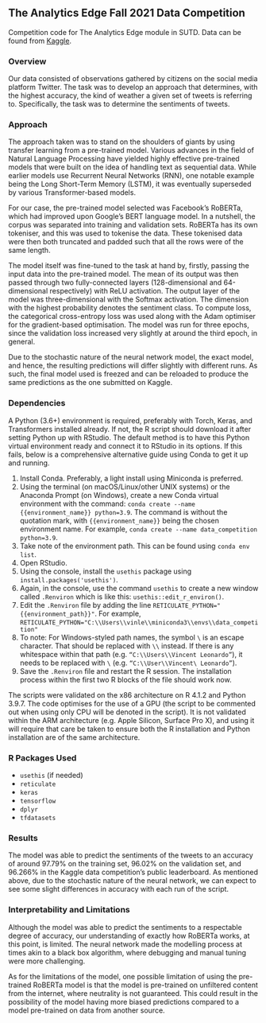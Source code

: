 ## The Analytics Edge Fall 2021 Data Competition

Competition code for The Analytics Edge module in SUTD. Data can be found from [Kaggle](https://www.kaggle.com/c/2021tae/leaderboard).

### Overview

Our data consisted of observations gathered by citizens on the social media platform Twitter. The task was to develop an approach that determines, with the highest accuracy, the kind of weather a given set of tweets is referring to. Specifically, the task was to determine the sentiments of tweets.


### Approach

The approach taken was to stand on the shoulders of giants by using transfer learning from a pre-trained model. Various advances in the field of Natural Language Processing have yielded highly effective pre-trained models that were built on the idea of handling text as sequential data. While earlier models use Recurrent Neural Networks (RNN), one notable example being the Long Short-Term Memory (LSTM), it was eventually superseded by various Transformer-based models.

For our case, the pre-trained model selected was Facebook’s RoBERTa, which had improved upon Google’s BERT language model. In a nutshell, the corpus was separated into training and validation sets. RoBERTa has its own tokeniser, and this was used to tokenise the data. These tokenised data were then both truncated and padded such that all the rows were of the same length.

The model itself was fine-tuned to the task at hand by, firstly, passing the input data into the pre-trained model. The mean of its output was then passed through two fully-connected layers (128-dimensional and 64-dimensional respectively) with ReLU activation. The output layer of the model was three-dimensional with the Softmax activation. The dimension with the highest probability denotes the sentiment class. To compute loss, the categorical cross-entropy loss was used along with the Adam optimiser for the gradient-based optimisation. The model was run for three epochs, since the validation loss increased very slightly at around the third epoch, in general.

Due to the stochastic nature of the neural network model, the exact model, and hence, the resulting predictions will differ slightly with different runs. As such, the final model used is freezed and can be reloaded to produce the same predictions as the one submitted on Kaggle. 

### Dependencies

A Python (3.6+) environment is required, preferably with Torch, Keras, and Transformers installed already. If not, the R script should download it after setting Python up with RStudio. The default method is to have this Python virtual environment ready and connect it to RStudio in its options. If this fails, below is a comprehensive alternative guide using Conda to get it up and running.

1. Install Conda. Preferably, a light install using Miniconda is preferred.
2. Using the terminal (on macOS/Linux/other UNIX systems) or the Anaconda Prompt (on Windows), create a new Conda virtual environment with the command: `conda create --name {{environment_name}} python=3.9`. The command is without the quotation mark, with `{{environment_name}}` being the chosen environment name. For example, `conda create --name data_competition python=3.9`.
3. Take note of the environment path. This can be found using `conda env list`.
4. Open RStudio.
5. Using the console, install the `usethis` package using `install.packages('usethis')`.
6. Again, in the console, use the command `usethis` to create a new window called `.Renviron` which is like this: `usethis::edit_r_environ()`.
7. Edit the `.Renviron` file by adding the line `RETICULATE_PYTHON="{{environment_path}}"`. For example, `RETICULATE_PYTHON="C:\\Users\\vinle\\miniconda3\\envs\\data_competition"`
8. To note: For Windows-styled path names, the symbol `\` is an escape character. That should be replaced with `\\` instead. If there is any whitespace within that path (e.g. `“C:\\Users\\Vincent Leonardo”`), it needs to be replaced with `\` (e.g. `“C:\\User\\Vincent\ Leonardo”`).
9. Save the `.Renviron` file and restart the R session. The installation process within the first two R blocks of the file should work now.

The scripts were validated on the x86 architecture on R 4.1.2 and Python 3.9.7. The code optimises for the use of a GPU (the script to be commented out when using only CPU will be denoted in the script). It is not validated within the ARM architecture (e.g. Apple Silicon, Surface Pro X), and using it will require that care be taken to ensure both the R installation and Python installation are of the same architecture.

### R Packages Used

- `usethis` (if needed)
- `reticulate`
- `keras`
- `tensorflow`
- `dplyr`
- `tfdatasets`

### Results

The model was able to predict the sentiments of the tweets to an accuracy of around 97.79% on the training set, 96.02% on the validation set, and 96.266% in the Kaggle data competition’s public leaderboard. As mentioned above, due to the stochastic nature of the neural network, we can expect to see some slight differences in accuracy with each run of the script. 

### Interpretability and Limitations

Although the model was able to predict the sentiments to a respectable degree of accuracy, our understanding of exactly how RoBERTa works, at this point, is limited. The neural network made the modelling process at times akin to a black box algorithm, where debugging and manual tuning were more challenging. 

As for the limitations of the model, one possible limitation of using the pre-trained RoBERTa model is that the model is pre-trained on unfiltered content from the internet, where neutrality is not guaranteed. This could result in the possibility of the model having more biased predictions compared to a model pre-trained on data from another source. 

